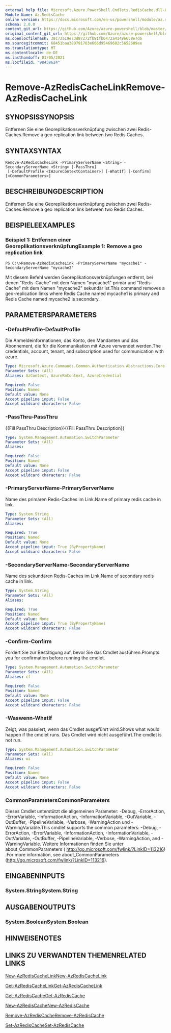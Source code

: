 ```yaml
---
external help file: Microsoft.Azure.PowerShell.Cmdlets.RedisCache.dll-Help.xml
Module Name: Az.RedisCache
online version: https://docs.microsoft.com/en-us/powershell/module/az.rediscache/remove-azrediscachelink
schema: 2.0.0
content_git_url: https://github.com/Azure/azure-powershell/blob/master/src/RedisCache/RedisCache/help/Remove-AzRedisCacheLink.md
original_content_git_url: https://github.com/Azure/azure-powershell/blob/master/src/RedisCache/RedisCache/help/Remove-AzRedisCacheLink.md
ms.openlocfilehash: 38c72a19e73d87272fb91fb6472a41496658e7d6
ms.sourcegitcommit: 68451baa389791703e666d95469602c5652609ee
ms.translationtype: MT
ms.contentlocale: de-DE
ms.lasthandoff: 01/05/2021
ms.locfileid: "98459624"
---
```

# <span data-ttu-id="e3e0a-101">Remove-AzRedisCacheLink</span><span class="sxs-lookup"><span data-stu-id="e3e0a-101">Remove-AzRedisCacheLink</span></span>

## <span data-ttu-id="e3e0a-102">SYNOPSIS</span><span class="sxs-lookup"><span data-stu-id="e3e0a-102">SYNOPSIS</span></span>
<span data-ttu-id="e3e0a-103">Entfernen Sie eine Georeplikationsverknüpfung zwischen zwei Redis-Caches.</span><span class="sxs-lookup"><span data-stu-id="e3e0a-103">Remove a geo replication link between two Redis Caches.</span></span>

## <span data-ttu-id="e3e0a-104">SYNTAX</span><span class="sxs-lookup"><span data-stu-id="e3e0a-104">SYNTAX</span></span>

```
Remove-AzRedisCacheLink -PrimaryServerName <String> -SecondaryServerName <String> [-PassThru]
 [-DefaultProfile <IAzureContextContainer>] [-WhatIf] [-Confirm] [<CommonParameters>]
```

## <span data-ttu-id="e3e0a-105">BESCHREIBUNG</span><span class="sxs-lookup"><span data-stu-id="e3e0a-105">DESCRIPTION</span></span>
<span data-ttu-id="e3e0a-106">Entfernen Sie eine Georeplikationsverknüpfung zwischen zwei Redis-Caches.</span><span class="sxs-lookup"><span data-stu-id="e3e0a-106">Remove a geo replication link between two Redis Caches.</span></span>

## <span data-ttu-id="e3e0a-107">BEISPIELE</span><span class="sxs-lookup"><span data-stu-id="e3e0a-107">EXAMPLES</span></span>

### <span data-ttu-id="e3e0a-108">Beispiel 1: Entfernen einer Georeplikationsverknüpfung</span><span class="sxs-lookup"><span data-stu-id="e3e0a-108">Example 1: Remove a geo replication link</span></span>
```
PS C:\>Remove-AzRedisCacheLink -PrimaryServerName "mycache1" -SecondaryServerName "mycache2"
```

<span data-ttu-id="e3e0a-109">Mit diesem Befehl werden Georeplikationsverknüpfungen entfernt, bei denen "Redis-Cache" mit dem Namen "mycache1" primär und "Redis-Cache" mit dem Namen "mycache2" sekundär ist.</span><span class="sxs-lookup"><span data-stu-id="e3e0a-109">This command removes a geo-replication links where Redis Cache named mycache1 is primary and Redis Cache named mycache2 is secondary.</span></span>

## <span data-ttu-id="e3e0a-110">PARAMETERS</span><span class="sxs-lookup"><span data-stu-id="e3e0a-110">PARAMETERS</span></span>

### <span data-ttu-id="e3e0a-111">-DefaultProfile</span><span class="sxs-lookup"><span data-stu-id="e3e0a-111">-DefaultProfile</span></span>
<span data-ttu-id="e3e0a-112">Die Anmeldeinformationen, das Konto, den Mandanten und das Abonnement, die für die Kommunikation mit Azure verwendet werden.</span><span class="sxs-lookup"><span data-stu-id="e3e0a-112">The credentials, account, tenant, and subscription used for communication with azure.</span></span>

```yaml
Type: Microsoft.Azure.Commands.Common.Authentication.Abstractions.Core.IAzureContextContainer
Parameter Sets: (All)
Aliases: AzContext, AzureRmContext, AzureCredential

Required: False
Position: Named
Default value: None
Accept pipeline input: False
Accept wildcard characters: False
```

### <span data-ttu-id="e3e0a-113">-PassThru</span><span class="sxs-lookup"><span data-stu-id="e3e0a-113">-PassThru</span></span>
<span data-ttu-id="e3e0a-114">{{Fill PassThru Description}}</span><span class="sxs-lookup"><span data-stu-id="e3e0a-114">{{Fill PassThru Description}}</span></span>

```yaml
Type: System.Management.Automation.SwitchParameter
Parameter Sets: (All)
Aliases:

Required: False
Position: Named
Default value: None
Accept pipeline input: False
Accept wildcard characters: False
```

### <span data-ttu-id="e3e0a-115">-PrimaryServerName</span><span class="sxs-lookup"><span data-stu-id="e3e0a-115">-PrimaryServerName</span></span>
<span data-ttu-id="e3e0a-116">Name des primären Redis-Caches im Link.</span><span class="sxs-lookup"><span data-stu-id="e3e0a-116">Name of primary redis cache in link.</span></span>

```yaml
Type: System.String
Parameter Sets: (All)
Aliases:

Required: True
Position: Named
Default value: None
Accept pipeline input: True (ByPropertyName)
Accept wildcard characters: False
```

### <span data-ttu-id="e3e0a-117">-SecondaryServerName</span><span class="sxs-lookup"><span data-stu-id="e3e0a-117">-SecondaryServerName</span></span>
<span data-ttu-id="e3e0a-118">Name des sekundären Redis-Caches im Link.</span><span class="sxs-lookup"><span data-stu-id="e3e0a-118">Name of secondary redis cache in link.</span></span>

```yaml
Type: System.String
Parameter Sets: (All)
Aliases:

Required: True
Position: Named
Default value: None
Accept pipeline input: True (ByPropertyName)
Accept wildcard characters: False
```

### <span data-ttu-id="e3e0a-119">-Confirm</span><span class="sxs-lookup"><span data-stu-id="e3e0a-119">-Confirm</span></span>
<span data-ttu-id="e3e0a-120">Fordert Sie zur Bestätigung auf, bevor Sie das Cmdlet ausführen.</span><span class="sxs-lookup"><span data-stu-id="e3e0a-120">Prompts you for confirmation before running the cmdlet.</span></span>

```yaml
Type: System.Management.Automation.SwitchParameter
Parameter Sets: (All)
Aliases: cf

Required: False
Position: Named
Default value: None
Accept pipeline input: False
Accept wildcard characters: False
```

### <span data-ttu-id="e3e0a-121">-Waswenn</span><span class="sxs-lookup"><span data-stu-id="e3e0a-121">-WhatIf</span></span>
<span data-ttu-id="e3e0a-122">Zeigt, was passiert, wenn das Cmdlet ausgeführt wird.</span><span class="sxs-lookup"><span data-stu-id="e3e0a-122">Shows what would happen if the cmdlet runs.</span></span>
<span data-ttu-id="e3e0a-123">Das Cmdlet wird nicht ausgeführt.</span><span class="sxs-lookup"><span data-stu-id="e3e0a-123">The cmdlet is not run.</span></span>

```yaml
Type: System.Management.Automation.SwitchParameter
Parameter Sets: (All)
Aliases: wi

Required: False
Position: Named
Default value: None
Accept pipeline input: False
Accept wildcard characters: False
```

### <span data-ttu-id="e3e0a-124">CommonParameters</span><span class="sxs-lookup"><span data-stu-id="e3e0a-124">CommonParameters</span></span>
<span data-ttu-id="e3e0a-125">Dieses Cmdlet unterstützt die allgemeinen Parameter: -Debug, -ErrorAction, -ErrorVariable, -InformationAction, -InformationVariable, -OutVariable, -OutBuffer, -PipelineVariable, -Verbose, -WarningAction und -WarningVariable.</span><span class="sxs-lookup"><span data-stu-id="e3e0a-125">This cmdlet supports the common parameters: -Debug, -ErrorAction, -ErrorVariable, -InformationAction, -InformationVariable, -OutVariable, -OutBuffer, -PipelineVariable, -Verbose, -WarningAction, and -WarningVariable.</span></span> <span data-ttu-id="e3e0a-126">Weitere Informationen finden Sie unter about_CommonParameters ( http://go.microsoft.com/fwlink/?LinkID=113216) .</span><span class="sxs-lookup"><span data-stu-id="e3e0a-126">For more information, see about_CommonParameters (http://go.microsoft.com/fwlink/?LinkID=113216).</span></span>

## <span data-ttu-id="e3e0a-127">EINGABEN</span><span class="sxs-lookup"><span data-stu-id="e3e0a-127">INPUTS</span></span>

### <span data-ttu-id="e3e0a-128">System.String</span><span class="sxs-lookup"><span data-stu-id="e3e0a-128">System.String</span></span>

## <span data-ttu-id="e3e0a-129">AUSGABEN</span><span class="sxs-lookup"><span data-stu-id="e3e0a-129">OUTPUTS</span></span>

### <span data-ttu-id="e3e0a-130">System.Boolean</span><span class="sxs-lookup"><span data-stu-id="e3e0a-130">System.Boolean</span></span>

## <span data-ttu-id="e3e0a-131">HINWEISE</span><span class="sxs-lookup"><span data-stu-id="e3e0a-131">NOTES</span></span>

## <span data-ttu-id="e3e0a-132">LINKS ZU VERWANDTEN THEMEN</span><span class="sxs-lookup"><span data-stu-id="e3e0a-132">RELATED LINKS</span></span>

[<span data-ttu-id="e3e0a-133">New-AzRedisCacheLink</span><span class="sxs-lookup"><span data-stu-id="e3e0a-133">New-AzRedisCacheLink</span></span>](./New-AzRedisCacheLink.md)

[<span data-ttu-id="e3e0a-134">Get-AzRedisCacheLink</span><span class="sxs-lookup"><span data-stu-id="e3e0a-134">Get-AzRedisCacheLink</span></span>](./Get-AzRedisCacheLink.md)

[<span data-ttu-id="e3e0a-135">Get-AzRedisCache</span><span class="sxs-lookup"><span data-stu-id="e3e0a-135">Get-AzRedisCache</span></span>](./Get-AzRedisCache.md)

[<span data-ttu-id="e3e0a-136">New-AzRedisCache</span><span class="sxs-lookup"><span data-stu-id="e3e0a-136">New-AzRedisCache</span></span>](./New-AzRedisCache.md)

[<span data-ttu-id="e3e0a-137">Remove-AzRedisCache</span><span class="sxs-lookup"><span data-stu-id="e3e0a-137">Remove-AzRedisCache</span></span>](./Remove-AzRedisCache.md)

[<span data-ttu-id="e3e0a-138">Set-AzRedisCache</span><span class="sxs-lookup"><span data-stu-id="e3e0a-138">Set-AzRedisCache</span></span>](./Set-AzRedisCache.md)
